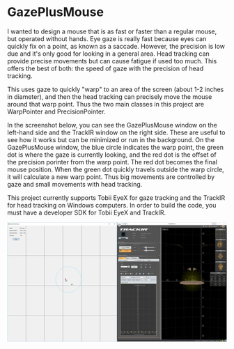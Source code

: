 # GazePlusMouse
I wanted to design a mouse that is as fast or faster than a regular mouse, but operated without hands. Eye gaze is really fast because eyes can quickly fix on a point, as known as a saccade. However, the precision is low due and it's only good for looking in a general area.  Head tracking can provide precise movements but can cause fatigue if used too much. This offers the best of both: the speed of gaze with the precision of head tracking. 

This uses gaze to quickly "warp" to an area of the screen (about 1-2 inches in diameter), and then the head tracking can precisely move the mouse around that warp point. Thus the two main classes in this project are WarpPointer and PrecisionPointer.

In the screenshot below, you can see the GazePlusMouse window on the left-hand side and the TrackIR window on the right side.  These are useful to see how it works but can be minimized or run in the background.  On the GazePlusMouse window, the blue circle indicates the warp point, the green dot is where the gaze is currently looking, and the red dot is the offset of the precision porinter from the warp point. The red dot becomes the final mouse position. When the green dot quickly travels outside the warp circle, it will calculate a new warp point. Thus big movements are controlled by gaze and small movements with head tracking.

This project currently supports Tobii EyeX for gaze tracking and the TrackIR for head tracking on Windows computers.  In order to build the code, you must have a developer SDK for Tobii EyeX and TrackIR.

![Screenshot of GazePlusMouse](GazePlusMouse.png?raw=true "Screenshot")